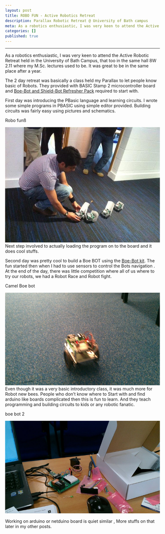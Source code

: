 ```yaml
---
layout: post
title: ROBO FUN - Active Robotics Retreat 
description: Parallax Robotic Retreat @ University of Bath campus 
meta: As a robotics enthusiastic, I was very keen to attend the Active Robotic Retreat held in the University of Bath Campus.
categories: []
published: true
---
```


 <hr class="bg-info">
<p class="p-blog">As a robotics enthusiastic, I was very keen to attend the Active Robotic Retreat held in the University of Bath Campus, that too in the same hall 8W 2.11 where my M.Sc. lectures used to be.  It was great to be in the same place after a year.</p>

The 2 day retreat was basically a class held my Parallax  to let people know basic of Robots. They provided with BASIC Stamp 2 microcontroller board and [Boe-Bot and Shield-Bot Refresher Pack]( https://www.parallax.com/product/572-28132) required to start with.

First day was introducing the PBasic language and learning circuits. I wrote some simple programs in PBASIC using simple editor provided.  Building circuits was fairly easy using pictures and schematics.
<div class="polaroid">
  <p>Robo funß</p>
  <img src ="/assets/img/blog-img/ROBO-FUN-IMG3.jpg" />
</div>  
Next step involved to actually loading the program on to the board and it does cool stuffs.


Second day was pretty cool to build a Boe BOT using the [Boe-Bot kit]( https://www.parallax.com/product/28132). The fun started then when I had to use sensors to control the Bots navigation . 
At the end of the day, there was little competition where all of us where to try our robots, we had a Robot Race and Robot fight.
<div class="polaroid">
  <p>Camel Boe bot</p>
  <img src ="/assets/img/blog-img/ROBO-FUN-IMG2.jpg" />
</div>  
Even though it was a very basic introductory class, it was much more for Robot new bees. People who don’t know where to Start with and find arduino like boards complicated then this is fun to learn. And they teach programming and building circuits to kids or any robotic fanatic.
<div class="polaroid">
  <p>boe bot 2</p>
  <img src ="/assets/img/blog-img/ROBO-FUN-IMG1.jpg" />
</div>  
<p>Working on arduino or netduino board is quiet similar , More stuffs on that later in my other posts. </p>
